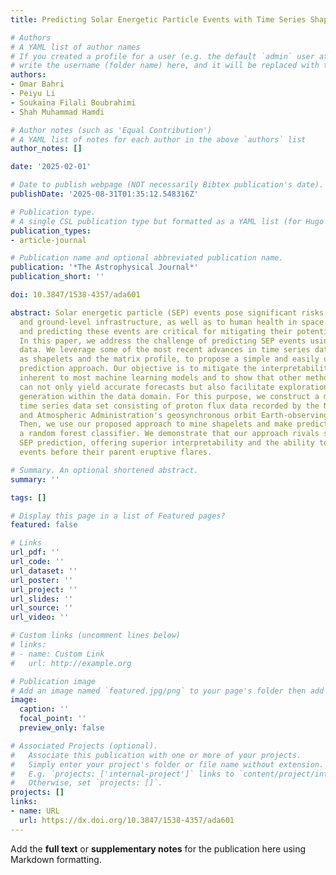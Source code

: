 ```yaml
---
title: Predicting Solar Energetic Particle Events with Time Series Shapelets

# Authors
# A YAML list of author names
# If you created a profile for a user (e.g. the default `admin` user at `content/authors/admin/`), 
# write the username (folder name) here, and it will be replaced with their full name and linked to their profile.
authors:
- Omar Bahri
- Peiyu Li
- Soukaïna Filali Boubrahimi
- Shah Muhammad Hamdi

# Author notes (such as 'Equal Contribution')
# A YAML list of notes for each author in the above `authors` list
author_notes: []

date: '2025-02-01'

# Date to publish webpage (NOT necessarily Bibtex publication's date).
publishDate: '2025-08-31T01:35:12.548316Z'

# Publication type.
# A single CSL publication type but formatted as a YAML list (for Hugo requirements).
publication_types:
- article-journal

# Publication name and optional abbreviated publication name.
publication: '*The Astrophysical Journal*'
publication_short: ''

doi: 10.3847/1538-4357/ada601

abstract: Solar energetic particle (SEP) events pose significant risks to both space
  and ground-level infrastructure, as well as to human health in space. Understanding
  and predicting these events are critical for mitigating their potential impacts.
  In this paper, we address the challenge of predicting SEP events using proton flux
  data. We leverage some of the most recent advances in time series data mining, such
  as shapelets and the matrix profile, to propose a simple and easily understandable
  prediction approach. Our objective is to mitigate the interpretability challenges
  inherent to most machine learning models and to show that other methods exist that
  can not only yield accurate forecasts but also facilitate exploration and insight
  generation within the data domain. For this purpose, we construct a multivariate
  time series data set consisting of proton flux data recorded by the National Oceanic
  and Atmospheric Administration's geosynchronous orbit Earth-observing satellite.
  Then, we use our proposed approach to mine shapelets and make predictions using
  a random forest classifier. We demonstrate that our approach rivals state-of-the-art
  SEP prediction, offering superior interpretability and the ability to predict SEP
  events before their parent eruptive flares.

# Summary. An optional shortened abstract.
summary: ''

tags: []

# Display this page in a list of Featured pages?
featured: false

# Links
url_pdf: ''
url_code: ''
url_dataset: ''
url_poster: ''
url_project: ''
url_slides: ''
url_source: ''
url_video: ''

# Custom links (uncomment lines below)
# links:
# - name: Custom Link
#   url: http://example.org

# Publication image
# Add an image named `featured.jpg/png` to your page's folder then add a caption below.
image:
  caption: ''
  focal_point: ''
  preview_only: false

# Associated Projects (optional).
#   Associate this publication with one or more of your projects.
#   Simply enter your project's folder or file name without extension.
#   E.g. `projects: ['internal-project']` links to `content/project/internal-project/index.md`.
#   Otherwise, set `projects: []`.
projects: []
links:
- name: URL
  url: https://dx.doi.org/10.3847/1538-4357/ada601
---
```


Add the **full text** or **supplementary notes** for the publication here using Markdown formatting.
